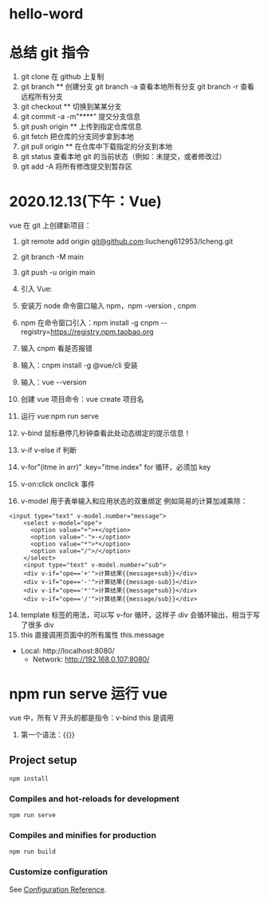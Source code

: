 # hello-word

# 总结 git 指令

1. git clone 在 github 上复制
2. git branch \*\* 创建分支
   git branch -a 查看本地所有分支
   git branch -r 查看远程所有分支
3. git checkout \*\* 切换到某某分支
4. git commit -a -m"\*\*\*\*" 提交分支信息
5. git push origin \*\* 上传到指定仓库信息
6. git fetch 把仓库的分支同步拿到本地
7. git pull origin \*\* 在仓库中下载指定的分支到本地
8. git status 查看本地 git 的当前状态（例如：未提交，或者修改过）
9. git add -A 将所有修改提交到暂存区

# 2020.12.13(下午：Vue)

vue 在 git 上创建新项目：

1. git remote add origin git@github.com:liucheng612953/lcheng.git
2. git branch -M main
3. git push -u origin main

4. 引入 Vue:<script src="https://cdn.jsdelivr.net/npm/vue/dist/vue.js"></script>
5. 安装万 node 命令窗口输入 npm，npm -version , cnpm
6. npm 在命令窗口引入：npm install -g cnpm --registry=https://registry.npm.taobao.org
7. 输入 cnpm 看是否报错
8. 输入：cnpm install -g @vue/cli 安装
9. 输入：vue --version
10. 创建 vue 项目命令：vue create 项目名
11. 运行 vue:npm run serve
12. v-bind 鼠标悬停几秒钟查看此处动态绑定的提示信息！
13. v-if v-else if 判断
14. v-for"(itme in arr)" :key="itme.index" for 循环，必须加 key
15. v-on:click onclick 事件
16. v-model 用于表单输入和应用状态的双重绑定
    例如简易的计算加减乘除：

```
<input type="text" v-model.number="message">
    <select v-model="ope">
      <option value="+">+</option>
      <option value="-">-</option>
      <option value="*">*</option>
      <option value="/">/</option>
    </select>
    <input type="text" v-model.number="sub">
    <div v-if="ope=='+'">计算结果{{message+sub}}</div>
    <div v-if="ope=='-'">计算结果{{message-sub}}</div>
    <div v-if="ope=='*'">计算结果{{message*sub}}</div>
    <div v-if="ope=='/'">计算结果{{message/sub}}</div>
```

14. template 标签的用法，可以写 v-for 循环，这样子 div 会循环输出，相当于写了很多 div
15. this 直接调用页面中的所有属性 this.message

- Local: http://localhost:8080/
  - Network: http://192.168.0.107:8080/

# npm run serve 运行 vue

vue 中，所有 V 开头的都是指令：v-bind
this 是调用

1. 第一个语法：{{}}

## Project setup

```
npm install
```

### Compiles and hot-reloads for development

```
npm run serve
```

### Compiles and minifies for production

```
npm run build
```

### Customize configuration

See [Configuration Reference](https://cli.vuejs.org/config/).
